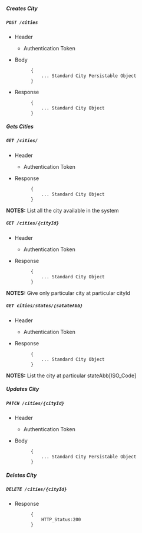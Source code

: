##### Creates City

##### `POST /cities`
+ Header
	- Authentication Token


+ Body

            {
                ... Standard City Persistable Object
            }
            
+ Response

            {
                ... Standard City Object
            }
    

##### Gets Cities           
            
##### `GET /cities/`
+ Header 
	- Authentication Token

+ Response

			{
				... Standard City Object
			}

**NOTES:** List all the city available in the system

##### `GET /cities/{cityId}`
+ Header
	- Authentication Token

+ Response 

			{
				... Standard City Object
			} 

**NOTES:** Give only particular city at particular cityId 


##### `GET cities/states/{satateAbb}`
+ Header
	- Authentication Token

+ Response

            {
                ... Standard City Object
            }
            
**NOTES:** List the city at particular stateAbb[ISO_Code] 




##### Updates City    
       
##### `PATCH /cities/{cityId}`
+ Header
	- Authentication Token

+ Body

            {
                ... Standard City Persistable Object
            }
            
            
##### Deletes City    
       
##### `DELETE /cities/{cityId}`
+ Response

			{
				HTTP_Status:200
			}